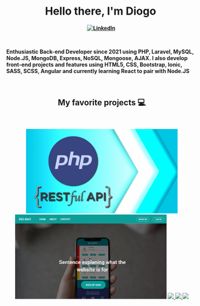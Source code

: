 <p>
  <h1 align="center"><b>Hello there, I'm Diogo  <img src="https://encrypted-tbn0.gstatic.com/images?q=tbn:ANd9GcTz-S2navHDjrVnq9IxTvV_HEyxxW2HoJs_RQ&usqp=CAU" alt="" width="30"></h1>
</p>
<p align="center">
<a href="https://www.linkedin.com/in/diogo-cordas/"><img src="https://img.shields.io/badge/linkedin-%230077B5.svg?&style=for-the-badge&logo=linkedin&logoColor=white" alt="LinkedIn" /></a>&nbsp;
</p>
<br />
<p>Enthusiastic Back-end Developer since 2021 using PHP, Laravel, MySQL, Node.JS, MongoDB, Express, NoSQL, Mongoose, AJAX. I also develop front-end projects and features using HTML5, CSS, Bootstrap, Ionic,   SASS, SCSS, Angular and currently learning React to pair with Node.JS
</p>
<br />
<h2 align="center">My favorite projects 💻</h2>
<br />

<p align="center">
<img width="400" src="https://github.com/DiogoJCA/PHP_RESTful_API/blob/main/47c8bc1fcbae.jpg" />
<img width="400" src="https://github.com/DiogoJCA/365-Alert/blob/main/Home.jpg" />

<a href="https://github.com/DiogoJCA/PHP_RESTful_API">
  <img align="" src="https://github-readme-stats.vercel.app/api/pin/?username=DiogoJCA&repo=PHP_RESTful_API&theme=tokyonight" />
</a>
<a href="https://github.com/DiogoJCA/365-Alert">
  <img align="" src="https://github-readme-stats.vercel.app/api/pin/?username=DiogoJCA&repo=365-Alert&theme=tokyonight" />
</a>
<img src="https://github-readme-stats.vercel.app/api?username=DiogoJCA" />
</p>